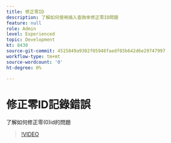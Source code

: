```yaml
---
title: 修正零ID
description: 了解如何使用插入查詢來修正零ID問題
feature: null
role: Admin
level: Experienced
topic: Development
kt: 8430
source-git-commit: 4515849a9302f05948faedf03b642d6e29747997
workflow-type: tm+mt
source-wordcount: '0'
ht-degree: 0%

---
```



# 修正零ID記錄錯誤

了解如何修正零(0)id的問題
>[!VIDEO](https://video.tv.adobe.com/v/335987?quality=12)
